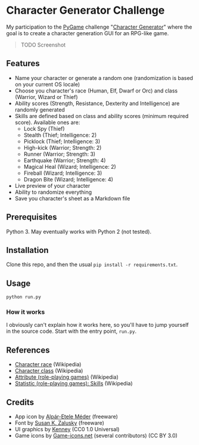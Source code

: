 # Character Generator Challenge

My participation to the [PyGame](http://www.pygame.org/) challenge "[Character Generator](https://www.reddit.com/r/pygame/comments/7w8c4j/challenge_character_generator/)"
where the goal is to create a character generation GUI for an RPG-like game.

> TODO Screenshot

## Features

  - Name your character or generate a random one (randomization is based on your current OS locale)
  - Choose you character's race (Human, Elf, Dwarf or Orc) and class (Warrior, Wizard or Thief)
  - Ability scores (Strength, Resistance, Dexterity and Intelligence) are randomly generated
  - Skills are defined based on class and ability scores (minimum required score). Available ones are:
    - Lock Spy (Thief)
    - Stealth (Thief; Intelligence: 2)
    - Picklock (Thief; Intelligence: 3)
    - High-kick (Warrior; Strength: 2)
    - Runner (Warrior; Strength: 3)
    - Earthquake (Warrior; Strength: 4)
    - Magical Heal (Wizard; Intelligence: 2)
    - Fireball (Wizard; Intelligence: 3)
    - Dragon Bite (Wizard; Intelligence: 4)
  - Live preview of your character
  - Ability to randomize everything
  - Save you character's sheet as a Markdown file

## Prerequisites

Python 3. May eventually works with Python 2 (not tested).

## Installation

Clone this repo, and then the usual `pip install -r requirements.txt`.

## Usage

```
python run.py
```

### How it works

I obviously can't explain how it works here, so you'll have to jump yourself in the source code. Start with the entry
point, `run.py`.

## References

  - [Character race](https://en.wikipedia.org/wiki/Character_race) (Wikipedia)
  - [Character class](https://en.wikipedia.org/wiki/Character_class) (Wikipedia)
  - [Attribute (role-playing games)](https://en.wikipedia.org/wiki/Attribute_(role-playing_games)) (Wikipedia)
  - [Statistic (role-playing games): Skills](https://en.wikipedia.org/wiki/Statistic_(role-playing_games)#Skills) (Wikipedia)

## Credits

  - App icon by [Alpár-Etele Méder](https://www.iconfinder.com/icons/1531891/hat_witch_icon) (freeware)
  - Font by [Susan K. Zalusky](https://www.dafont.com/celtic-gaelige.font) (freeware)
  - UI graphics by [Kenney](http://kenney.nl/assets/ui-pack-rpg-expansion) (CC0 1.0 Universal)
  - Game icons by [Game-icons.net](http://game-icons.net/) (several contributors) (CC BY 3.0)
